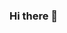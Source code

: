 ### Hi there 👋

<!--
**komal-1/komal-1** is a ✨ _special_ ✨ repository because its `README.md` (this file) appears on your GitHub profile.

Here are some ideas to get you started:

- 🔭 I’m currently working on myself...
- 🌱 I’m currently learning various things...
- 📫 How to reach me:https://twitter.com/perishable_0 ...
- 😄 Pronouns: She/her/hers...
- ⚡ Fun fact: If I could have any superpower,it would be how to read anyone's mind...
-->
